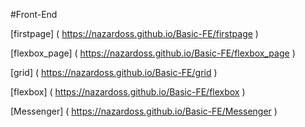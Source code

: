 #Front-End

[firstpage] ( https://nazardoss.github.io/Basic-FE/firstpage )


[flexbox_page] ( https://nazardoss.github.io/Basic-FE/flexbox_page )


[grid] ( https://nazardoss.github.io/Basic-FE/grid )


[flexbox] ( https://nazardoss.github.io/Basic-FE/flexbox )


[Messenger] ( https://nazardoss.github.io/Basic-FE/Messenger )


